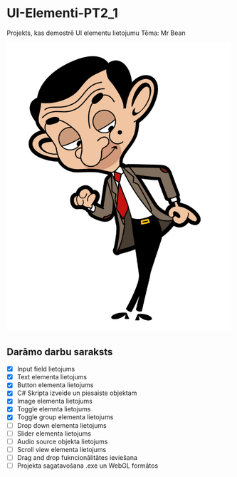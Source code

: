 # UI-Elementi-PT2_1
Projekts, kas demostrē UI elementu lietojumu
Tēma: Mr Bean


![Mr. Bean](https://github.com/mechanical-echo/UI-Elementi-PT2_1/blob/master/Assets/Atteli/Bean.png?raw=true)



## Darāmo darbu saraksts
- [x] Input field lietojums
- [x] Text elementa lietojums
- [x] Button elementa lietojums
- [x] C# Skripta izveide un piesaiste objektam
- [x] Image elementa lietojums
- [x] Toggle elemnta lietojums
- [x] Toggle group elementa lietojums
- [ ] Drop down elementa lietojums
- [ ] Slider elementa lietojums
- [ ] Audio source objekta lietojums
- [ ] Scroll view elementa lietojums
- [ ] Drag and drop fukncionālitātes ieviešana
- [ ] Projekta sagatavošana .exe un WebGL formātos
